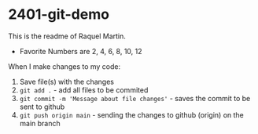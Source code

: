 # 2401-git-demo

This is the readme of Raquel Martin.

- Favorite Numbers are 2, 4, 6, 8, 10, 12


When I make changes to my code:

1. Save file(s) with the changes
2. `git add .` - add all files to be commited
3. `git commit -m 'Message about file changes'` - saves the commit to be sent to github
4. `git push origin main` - sending the changes to github (origin) on the main branch